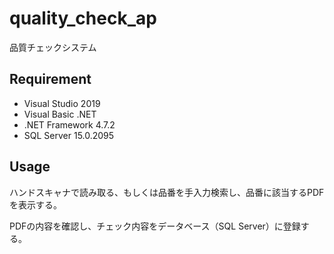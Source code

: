 
# quality_check_ap

品質チェックシステム

## Requirement

* Visual Studio 2019
* Visual Basic .NET
* .NET Framework 4.7.2
* SQL Server 15.0.2095

## Usage

ハンドスキャナで読み取る、もしくは品番を手入力検索し、品番に該当するPDFを表示する。

PDFの内容を確認し、チェック内容をデータベース（SQL Server）に登録する。
